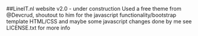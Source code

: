 ##LineIT.nl website v2.0 - under construction
Used a free theme from @Devcrud, shoutout to him for the javascript functionality/bootstrap template
HTML/CSS and maybe some javascript changes done by me
see LICENSE.txt for more info


